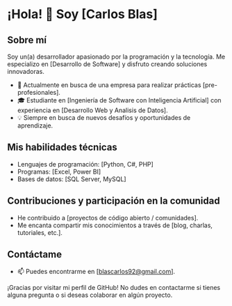 # ¡Hola! 👋 Soy [Carlos Blas]

## Sobre mí
Soy un(a) desarrollador apasionado por la programación y la tecnología. Me especializo en [Desarrollo de Software] y disfruto creando soluciones innovadoras.

- 💼 Actualmente en busca de una empresa para realizar prácticas [pre-profesionales].
- 🎓 Estudiante en [Ingeniería de Software con Inteligencia Artificial] con experiencia en [Desarrollo Web y Analisis de Datos].
- 💡 Siempre en busca de nuevos desafíos y oportunidades de aprendizaje.

## Mis habilidades técnicas
- Lenguajes de programación: [Python, C#, PHP]
- Programas: [Excel, Power BI]
- Bases de datos: [SQL Server, MySQL]

## Contribuciones y participación en la comunidad
- He contribuido a [proyectos de código abierto / comunidades].
- Me encanta compartir mis conocimientos a través de [blog, charlas, tutoriales, etc.].

## Contáctame
- 📫 Puedes encontrarme en [blascarlos92@gmail.com].

¡Gracias por visitar mi perfil de GitHub! No dudes en contactarme si tienes alguna pregunta o si deseas colaborar en algún proyecto.
<!---
carlosBG25/carlosBG25 is a ✨ special ✨ repository because its `README.md` (this file) appears on your GitHub profile.
You can click the Preview link to take a look at your changes.
--->
